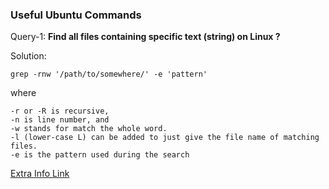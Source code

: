 ### Useful Ubuntu Commands

Query-1:  **Find all files containing specific text (string) on Linux ?**

Solution: 
```
grep -rnw '/path/to/somewhere/' -e 'pattern'
```
where

    -r or -R is recursive,
    -n is line number, and
    -w stands for match the whole word.
    -l (lower-case L) can be added to just give the file name of matching files.
    -e is the pattern used during the search

[Extra Info Link](https://stackoverflow.com/questions/16956810/how-to-find-all-files-containing-specific-text-string-on-linux)
